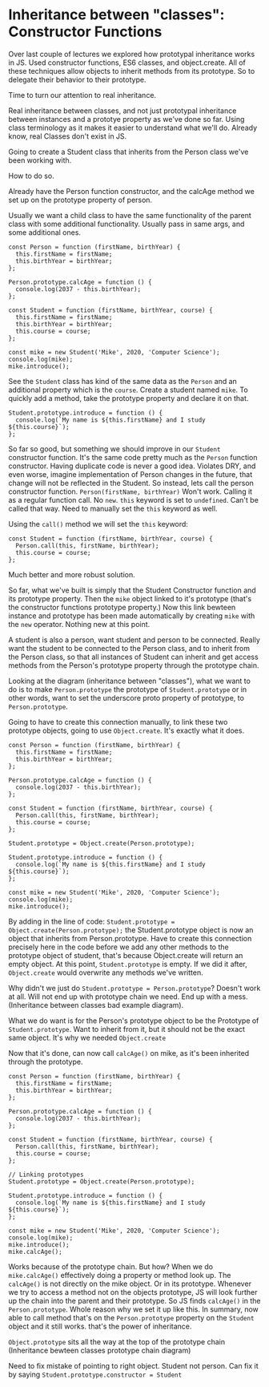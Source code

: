 # Inheritance between "classes": Constructor Functions

Over last couple of lectures we explored how prototypal inheritance works in JS. Used constructor functions, ES6 classes, and object.create. All of these techniques allow objects to inherit methods from its prototype. So to delegate their behavior to their prototype.

Time to turn our attention to real inheritance.

Real inheritance between classes, and not just prototypal inheritance between instances and a prototye property as we've done so far. Using class terminology as it makes it easier to understand what we'll do. Already know, real Classes don't exist in JS.

Going to create a Student class that inherits from the Person class we've been working with.

How to do so.

Already have the Person function constructor, and the calcAge method we set up on the prototype property of person.

Usually we want a child class to have the same functionality of the parent class with some additional functionality. Usually pass in same args, and some additional ones.

```
const Person = function (firstName, birthYear) {
  this.firstName = firstName;
  this.birthYear = birthYear;
};

Person.prototype.calcAge = function () {
  console.log(2037 - this.birthYear);
};

const Student = function (firstName, birthYear, course) {
  this.firstName = firstName;
  this.birthYear = birthYear;
  this.course = course;
};

const mike = new Student('Mike', 2020, 'Computer Science');
console.log(mike);
mike.introduce();
```

See the `Student` class has kind of the same data as the `Person` and an additional property which is the `course`. Create a student named `mike`. To quickly add a method, take the prototype property and declare it on that.

```
Student.prototype.introduce = function () {
  console.log(`My name is ${this.firstName} and I study ${this.course}`);
};
```

So far so good, but something we should improve in our `Student` constructor function. It's the same code pretty much as the `Person` function constructor. Having duplicate code is never a good idea. Violates DRY, and even worse, imagine implementation of Person changes in the future, that change will not be reflected in the Student. So instead, lets call the person constructor function. `Person(firstName, birthYear)` Won't work. Calling it as a regular function call. No `new`. `this` keyword is set to `undefined`. Can't be called that way. Need to manually set the `this` keyword as well.

Using the `call()` method we will set the `this` keyword:

```
const Student = function (firstName, birthYear, course) {
  Person.call(this, firstName, birthYear);
  this.course = course;
};
```

Much better and more robust solution.

So far, what we've built is simply that the Student Constructor function and its prototype property. Then the `mike` object linked to it's prototype (that's the constructor functions prototype property.) Now this link bewteen instance and prototype has been made automatically by creating `mike` with the `new` operator. Nothing new at this point.

A student is also a person, want student and person to be connected. Really want the student to be connected to the Person class, and to inherit from the Person class, so that all instances of Student can inherit and get access methods from the Person's prototype property through the prototype chain.

Looking at the diagram (inheritance between "classes"), what we want to do is to make `Person.prototype` the prototype of `Student.prototype` or in other words, want to set the underscore proto property of prototype, to `Person.prototype`.

Going to have to create this connection manually, to link these two prototype objects, going to use `Object.create`. It's exactly what it does.

```
const Person = function (firstName, birthYear) {
  this.firstName = firstName;
  this.birthYear = birthYear;
};

Person.prototype.calcAge = function () {
  console.log(2037 - this.birthYear);
};

const Student = function (firstName, birthYear, course) {
  Person.call(this, firstName, birthYear);
  this.course = course;
};

Student.prototype = Object.create(Person.prototype);

Student.prototype.introduce = function () {
  console.log(`My name is ${this.firstName} and I study ${this.course}`);
};

const mike = new Student('Mike', 2020, 'Computer Science');
console.log(mike);
mike.introduce();
```

By adding in the line of code: `Student.prototype = Object.create(Person.prototype);` the Student.prototype object is now an object that inherits from Person.prototype. Have to create this connection precisely here in the code before we add any other methods to the prototype object of student, that's because Object.create will return an empty object. At this point, `Student.prototype` is empty. If we did it after, `Object.create` would overwrite any methods we've written.

Why didn't we just do `Student.prototype = Person.prototype`? Doesn't work at all. Will not end up with prototype chain we need. End up with a mess. (Inheritance between classes bad example diagram).

What we do want is for the Person's prototype object to be the Prototype of `Student.prototype`. Want to inherit from it, but it should not be the exact same object. It's why we needed `Object.create`

Now that it's done, can now call `calcAge()` on mike, as it's been inherited through the prototype.

```
const Person = function (firstName, birthYear) {
  this.firstName = firstName;
  this.birthYear = birthYear;
};

Person.prototype.calcAge = function () {
  console.log(2037 - this.birthYear);
};

const Student = function (firstName, birthYear, course) {
  Person.call(this, firstName, birthYear);
  this.course = course;
};

// Linking prototypes
Student.prototype = Object.create(Person.prototype);

Student.prototype.introduce = function () {
  console.log(`My name is ${this.firstName} and I study ${this.course}`);
};

const mike = new Student('Mike', 2020, 'Computer Science');
console.log(mike);
mike.introduce();
mike.calcAge();

```

Works because of the prototype chain. But how? When we do `mike.calcAge()` effectively doing a property or method look up. The `calcAge()` is not directly on the mike object. Or in its prototype. Whenever we try to access a method not on the objects prototype, JS will look further up the chain into the parent and their prototype. So JS finds `calcAge()` in the `Person.prototype`. Whole reason why we set it up like this. In summary, now able to call method that's on the `Person.prototype` property on the `Student` object and it still works. that's the power of inheritance.

`Object.prototype` sits all the way at the top of the prototype chain (Inheritance bewteen classes prototype chain diagram)

Need to fix mistake of pointing to right object. Student not person. Can fix it by saying `Student.prototype.constructor = Student`
